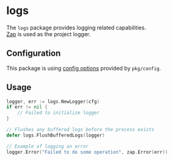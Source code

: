 # logs

The `logs` package provides logging related capabilities.\
[Zap](https://github.com/uber-go/zap) is used as the project logger.

## Configuration

This package is using [config options](../config/README.md) provided by `pkg/config`.

## Usage

```go
logger, err := logs.NewLogger(cfg)
if err != nil {
    // Failed to initialize logger
}

// Flushes any buffered logs before the process exists
defer logs.FlushBufferedLogs(logger)

// Example of logging an error
logger.Error("Failed to do some operation", zap.Error(err))
```
